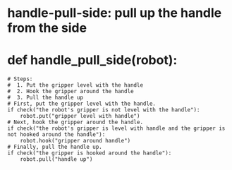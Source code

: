 # handle-pull-side: pull up the handle from the side
# def handle_pull_side(robot):
    # Steps:
    #  1. Put the gripper level with the handle
    #  2. Hook the gripper around the handle
    #  3. Pull the handle up
    # First, put the gripper level with the handle.
    if check("the robot's gripper is not level with the handle"):
        robot.put("gripper level with handle")
    # Next, hook the gripper around the handle.
    if check("the robot's gripper is level with handle and the gripper is not hooked around the handle"):
        robot.hook("gripper around handle")
    # Finally, pull the handle up.
    if check("the gripper is hooked around the handle"):
        robot.pull("handle up")